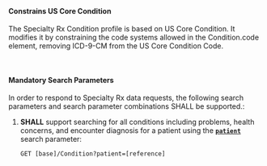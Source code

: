 #### <br>Constrains US Core Condition

The Specialty Rx Condition profile is based on US Core Condition. It modifies it by constraining the code systems allowed in the Condition.code element, removing ICD-9-CM from the US Core Condition Code.

<br>

#### Mandatory Search Parameters

In order to respond to Specialty Rx data requests, the following search parameters and search parameter combinations SHALL be supported.:

1. **SHALL** support searching for all conditions including problems, health concerns, and encounter diagnosis for a patient using the **[`patient`](https://www.hl7.org/fhir/us/core/SearchParameter-us-core-condition-patient.html)** search parameter:

   `GET [base]/Condition?patient=[reference]`

   <br>


